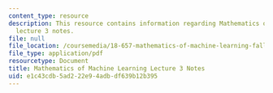 ```yaml
---
content_type: resource
description: This resource contains information regarding Mathematics of machine learning
  lecture 3 notes.
file: null
file_location: /coursemedia/18-657-mathematics-of-machine-learning-fall-2015/e1c43cdb5ad222e94adbdf639b12b395_MIT18_657F15_L3.pdf
file_type: application/pdf
resourcetype: Document
title: Mathematics of Machine Learning Lecture 3 Notes
uid: e1c43cdb-5ad2-22e9-4adb-df639b12b395
---
```

